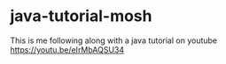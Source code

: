 # java-tutorial-mosh
This is me following along with a java tutorial on youtube
https://youtu.be/eIrMbAQSU34

